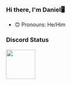 ### Hi there, I'm Daniel🖥

- 🙃 Pronouns: He/Him

### Discord Status
<a href="https://discord.com/users/829610319932293150">
  <img height="80px" src="https://discord.c99.nl/widget/theme-1/829609061993283606.png" />
</a>
